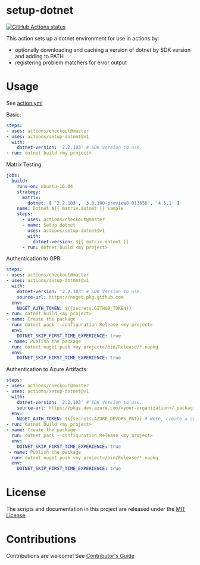 # setup-dotnet

<p align="left">
  <a href="https://github.com/actions/setup-dotnet"><img alt="GitHub Actions status" src="https://github.com/actions/setup-dotnet/workflows/Main%20workflow/badge.svg"></a>
</p>

This action sets up a dotnet environment for use in actions by:

- optionally downloading and caching a version of dotnet by SDK version and adding to PATH
- registering problem matchers for error output

# Usage

See [action.yml](action.yml)

Basic:
```yaml
steps:
- uses: actions/checkout@master
- uses: actions/setup-dotnet@v1
  with:
    dotnet-version: '2.2.103' # SDK Version to use.
- run: dotnet build <my project>
```

Matrix Testing:
```yaml
jobs:
  build:
    runs-on: ubuntu-16.04
    strategy:
      matrix:
        dotnet: [ '2.2.103', '3.0.100-preview8-013656', '4.5.1' ]
    name: Dotnet ${{ matrix.dotnet }} sample
    steps:
      - uses: actions/checkout@master
      - name: Setup dotnet
        uses: actions/setup-dotnet@v1
        with:
          dotnet-version: ${{ matrix.dotnet }}
      - run: dotnet build <my project>
```

Authentication to GPR:
```yaml
steps:
- uses: actions/checkout@master
- uses: actions/setup-dotnet@v1
  with:
    dotnet-version: '2.2.103' # SDK Version to use.
    source-url: https://nuget.pkg.github.com
  env:
    NUGET_AUTH_TOKEN: ${{secrets.GITHUB_TOKEN}}
- run: dotnet build <my project>
- name: Create the package
  run: dotnet pack --configuration Release <my project>
  env:
    DOTNET_SKIP_FIRST_TIME_EXPERIENCE: true
 - name: Publish the package
  run: dotnet nuget push <my project>/bin/Release/*.nupkg
  env:
    DOTNET_SKIP_FIRST_TIME_EXPERIENCE: true
```

Authentication to Azure Artifacts:
```yaml
steps:
- uses: actions/checkout@master
- uses: actions/setup-dotnet@v1
  with:
    dotnet-version: '2.2.103' # SDK Version to use.
    source-url: https://pkgs.dev.azure.com/<your-organization>/_packaging/<your-feed-name>/nuget/v3/index.json
  env:
    NUGET_AUTH_TOKEN: ${{secrets.AZURE_DEVOPS_PAT}} # Note, create a secret with this name in Settings
- run: dotnet build <my project>
- name: Create the package
  run: dotnet pack --configuration Release <my project>
  env:
    DOTNET_SKIP_FIRST_TIME_EXPERIENCE: true
 - name: Publish the package
  run: dotnet nuget push <my project>/bin/Release/*.nupkg
  env:
    DOTNET_SKIP_FIRST_TIME_EXPERIENCE: true
```

# License

The scripts and documentation in this project are released under the [MIT License](LICENSE)

# Contributions

Contributions are welcome!  See [Contributor's Guide](docs/contributors.md)

